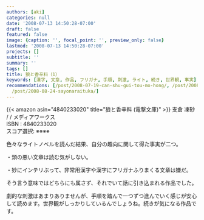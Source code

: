 ```yaml
---
authors: [aki]
categories: null
date: '2008-07-13 14:50:28-07:00'
draft: false
featured: false
image: {caption: '', focal_point: '', preview_only: false}
lastmod: '2008-07-13 14:50:28-07:00'
projects: []
subtitle: ''
summary: ''
tags: []
title: 狼と香辛料（1）
keywords: [漢字, 文章, 作品, フリガナ, 手順, 刺激, ライト, 続き, 世界観, 事実]
recommendations: [/post/2008-07-19-can-shu-gui-tou-mo-hong/, /post/2008-10-10-luo-yu-bai-xuan-xia/,
  /post/2008-08-24-sayonaraituka/]
---
```


{{< amazon asin="4840233020" title="狼と香辛料 (電撃文庫)" >}}
支倉 凍砂 / / メディアワークス  
ISBN : 4840233020  
スコア選択: ※※※※  
  
色々なライトノベルを読んだ結果、自分の趣向に関して得た事実が二つ。  
  
・頭の悪い文章は読む気がしない。  
  
・妙にインテリぶって、非常用漢字や漢字にフリガナふりまくる文章は嫌だ。  
  
  
  
そう言う意味ではどちらにも属さず、それでいて話に引き込まれる作品でした。  
  
劇的な刺激はあまりありませんが、手順を踏んで一つずつ進んでいく感じが安心して読めます。世界観がしっかりしているんでしょうね。続きが気になる作品です。